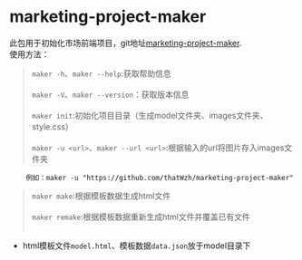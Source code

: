 # marketing-project-maker
此包用于初始化市场前端项目，git地址[marketing-project-maker](https://github.com/thatWzh/marketing-project-maker).<br>
使用方法：<br>
>`maker -h`、`maker --help`:获取帮助信息<br><br>
>`maker -V`、`maker --version`：获取版本信息<br><br>
>`maker init`:初始化项目目录（生成model文件夹、images文件夹、style.css）<br><br>
>`maker -u <url>`、`maker --url <url>`:根据输入的url将图片存入images文件夹<br>
```
    例如：maker -u "https://github.com/thatWzh/marketing-project-maker"
```
>`maker make`:根据模板数据生成html文件<br><br>
>`maker remake`:根据模板数据重新生成html文件并覆盖已有文件<br><br>
* html模板文件`model.html`、模板数据`data.json`放于model目录下

